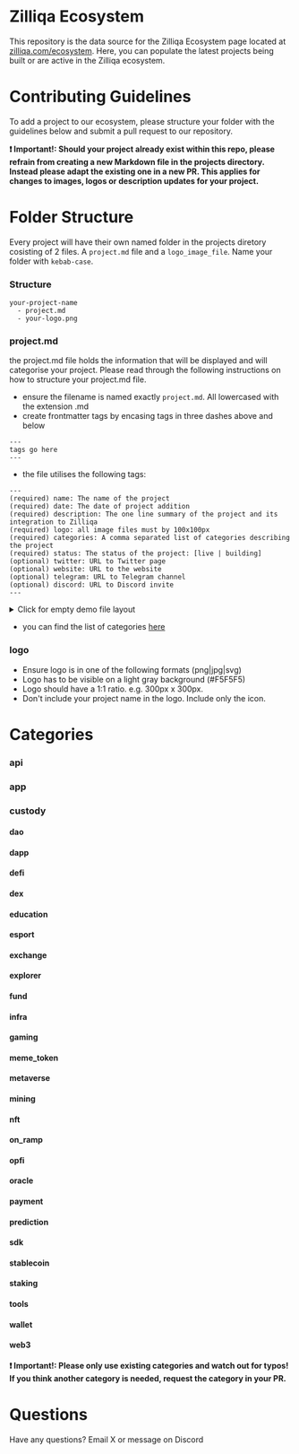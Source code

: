# Zilliqa Ecosystem

This repository is the data source for the Zilliqa Ecosystem page located at [zilliqa.com/ecosystem](https://zilliqa.com/ecosystem). Here, you can populate the latest projects being built or are active in the Zilliqa ecosystem.

# Contributing Guidelines

To add a project to our ecosystem, please structure your folder with the guidelines below and submit a pull request to our repository.

**❗️ Important!: Should your project already exist within this repo, please refrain from creating a new Markdown file in the projects directory. Instead please adapt the existing one in a new PR. This applies for changes to images, logos or description updates for your project.**

# Folder Structure

Every project will have their own named folder in the projects diretory cosisting of 2 files. A `project.md` file and a `logo_image_file`.
Name your folder with `kebab-case`.

### Structure

```
your-project-name
  - project.md
  - your-logo.png
```

### project.md

the project.md file holds the information that will be displayed and will categorise your project. Please read through the following instructions on how to structure your project.md file.

- ensure the filename is named exactly `project.md`. All lowercased with the extension .md
- create frontmatter tags by encasing tags in three dashes above and below

```
---
tags go here
---
```

- the file utilises the following tags:

```
---
(required) name: The name of the project
(required) date: The date of project addition
(required) description: The one line summary of the project and its integration to Zilliqa
(required) logo: all image files must by 100x100px
(required) categories: A comma separated list of categories describing the project
(required) status: The status of the project: [live | building]
(optional) twitter: URL to Twitter page
(optional) website: URL to the website
(optional) telegram: URL to Telegram channel
(optional) discord: URL to Discord invite
---
```

<details>
  <summary>Click for empty demo file layout</summary>
  
  
  ```
  ---
  name: 
  date: 
  description: 
  logo: 
  categories: 
  status: 
  twitter: 
  website: 
  telegram: 
  discord: 
  ---
  ```
</details>

- you can find the list of categories [here](#categories_listing)

### logo

- Ensure logo is in one of the following formats (png|jpg|svg)
- Logo has to be visible on a light gray background (#F5F5F5)
- Logo should have a 1:1 ratio. e.g. 300px x 300px.
- Don't include your project name in the logo. Include only the icon.

<a name="categories_listing"></a>

# Categories

### api

### app

### custody

#### dao

#### dapp

#### defi

#### dex

#### education

#### esport

#### exchange

#### explorer

#### fund

#### infra

#### gaming

#### meme_token

#### metaverse

#### mining

#### nft

#### on_ramp

#### opfi

#### oracle

#### payment

#### prediction

#### sdk

#### stablecoin

#### staking

#### tools

#### wallet

#### web3

**❗️ Important!: Please only use existing categories and watch out for typos!
If you think another category is needed, request the category in your PR.**

# Questions

Have any questions? Email X or message on Discord
